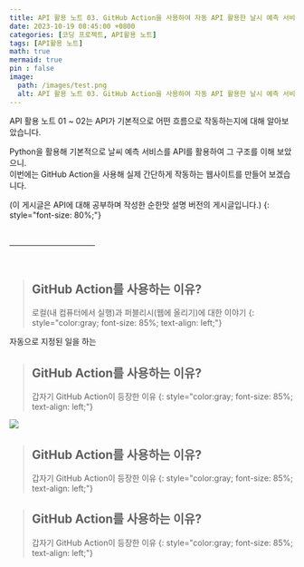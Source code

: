 ```yaml
---
title: API 활용 노트 03. GitHub Action을 사용하여 자동 API 활용한 날시 예측 서비스 만들기
date: 2023-10-19 08:45:00 +0800
categories: [코딩 프로젝트, API활용 노트]
tags: [API활용 노트]
math: true
mermaid: true
pin : false
image:
  path: /images/test.png
  alt: API 활용 노트 03. GitHub Action을 사용하여 자동 API 활용한 날시 예측 서비스 만들기
---
```


API 활용 노트 01 ~ 02는 API가 기본적으로 어떤 흐름으로 작동하는지에 대해 알아보았습니다.

Python을 활용해 기본적으로 날씨 예측 서비스를 API를 활용하여 그 구조를 이해 보았으니.  
이번에는 GitHub Action을 사용해 실제 간단하게 작동하는 웹사이트를 만들어 보겠습니다.

(이 게시글은 API에 대해 공부하며 작성한 순한맛 설명 버전의 게시글입니다.)
{: style="font-size: 80%;"}

<!-- 중간 바 -->
<br>
<hr style="width: 30%">
<br>

<!-- 소제목 ========================================= -->
> ## GitHub Action를 사용하는 이유?
> 로컬(내 컴퓨터에서 실행)과 퍼블리시(웹에 올리기)에 대한 이야기
> {: style="color:gray; font-size: 85%; text-align: left;"}

자동으로 지정된 일을 하는

<!-- 소제목 ========================================= -->
> ## GitHub Action를 사용하는 이유?
> 갑자기 GitHub Action이 등장한 이유
> {: style="color:gray; font-size: 85%; text-align: left;"}



<img src="https://drive.google.com/uc?export=view&id=">

<!-- 소제목 ========================================= -->
> ## GitHub Action를 사용하는 이유?
> 갑자기 GitHub Action이 등장한 이유
> {: style="color:gray; font-size: 85%; text-align: left;"}



<!-- 소제목 ========================================= -->
> ## GitHub Action를 사용하는 이유?
> 갑자기 GitHub Action이 등장한 이유
> {: style="color:gray; font-size: 85%; text-align: left;"}